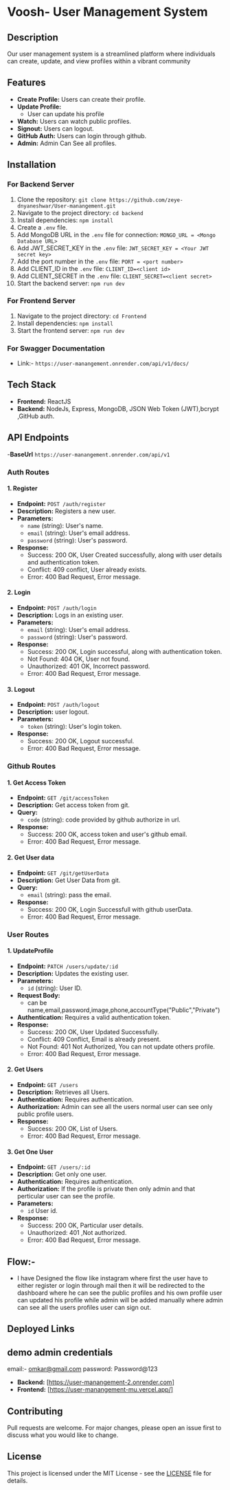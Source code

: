 # Voosh- User Management System

## Description
Our user management system is a streamlined platform where individuals can create, update, and view profiles within a vibrant community 

## Features
- **Create Profile:** Users can create their profile.
- **Update Profile:**
  - User can update his profile
- **Watch:** Users can watch public profiles.
- **Signout:** Users can logout.
- **GitHub Auth:** Users can login through github.
- **Admin:** Admin Can See all profiles.

## Installation

### For Backend Server
1. Clone the repository: `git clone https://github.com/zeye-dnyaneshwar/User-manangement.git`
2. Navigate to the project directory: `cd backend`
3. Install dependencies: `npm install`
4. Create a `.env` file.
5. Add MongoDB URL in the `.env` file for connection: `MONGO_URL = <Mongo Database URL>`
6. Add JWT_SECRET_KEY in the `.env` file: `JWT_SECRET_KEY = <Your JWT secret key>`
7. Add the port number in the `.env` file: `PORT = <port number>`
8. Add CLIENT_ID in the `.env` file: `CLIENT_ID=<client id>`
9. Add CLIENT_SECRET in the `.env` file: `CLIENT_SECRET=<client secret>`
10. Start the backend server: `npm run dev`

### For Frontend Server
1. Navigate to the project directory: `cd Frontend`
2. Install dependencies: `npm install`
3. Start the frontend server: `npm run dev`

### For Swagger Documentation
- Link:- `https://user-manangement.onrender.com/api/v1/docs/`

## Tech Stack
- **Frontend:** ReactJS 
- **Backend:** NodeJs, Express, MongoDB, JSON Web Token (JWT),bcrypt ,GitHub auth.


## API Endpoints

-**BaseUrl** `https://user-manangement.onrender.com/api/v1`

### Auth Routes

#### 1. Register

- **Endpoint:** `POST /auth/register`
- **Description:** Registers a new user.
- **Parameters:**
  - `name` (string): User's name.
  - `email` (string): User's email address.
  - `password` (string): User's password.
- **Response:**
  - Success: 200 OK, User Created successfully, along with user details and authentication token.
  - Conflict: 409 conflict, User already exists.
  - Error: 400 Bad Request, Error message.

#### 2. Login
- **Endpoint:** `POST /auth/login`
- **Description:** Logs in an existing user.
- **Parameters:**
  - `email` (string): User's email address.
  - `password` (string): User's password.
- **Response:**
  - Success: 200 OK, Login successful, along with authentication token.
  - Not Found: 404 OK, User not found.
  - Unauthorized: 401 OK, Incorrect password.
  - Error: 400 Bad Request, Error message.

#### 3. Logout
- **Endpoint:** `POST /auth/logout`
- **Description:** user logout.
- **Parameters:**
  - `token` (string): User's login token.
- **Response:**
  - Success: 200 OK, Logout successful.
  - Error: 400 Bad Request, Error message.

### Github Routes

#### 1. Get Access Token
- **Endpoint:** `GET /git/accessToken`
- **Description:** Get access token from git.
- **Query:**
  - `code` (string): code provided by github authorize in url.
- **Response:**
  - Success: 200 OK, access token and user's github email.
  - Error: 400 Bad Request, Error message.

#### 2. Get User data 
- **Endpoint:** `GET /git/getUserData`
- **Description:** Get User Data from git.
- **Query:**
  - `email` (string): pass the email.
- **Response:**
  - Success: 200 OK, Login Successfull with  github userData.
  - Error: 400 Bad Request, Error message.

### User Routes

#### 1. UpdateProfile
- **Endpoint:** `PATCH /users/update/:id`
- **Description:** Updates the existing user.
- **Parameters:**
  - `id` (string): User ID.
- **Request Body:**
  - can be name,email,password,image,phone,accountType("Public","Private")
- **Authentication:** Requires a valid authentication token.
- **Response:**
  - Success: 200 OK, User Updated Successfully.
  - Conflict: 409 Conflict, Email is already present.
  - Not Found: 401 Not Authorized, You can not update others profile.
  - Error: 400 Bad Request, Error message.

#### 2. Get Users
- **Endpoint:** `GET /users`
- **Description:** Retrieves all Users.
- **Authentication:** Requires authentication.
- **Authorization:** Admin can see all the users normal user can see only public profile users.
- **Response:**
  - Success: 200 OK, List of Users.
  - Error: 400 Bad Request, Error message.

#### 3. Get One User
- **Endpoint:** `GET /users/:id`
- **Description:** Get only one user.
- **Authentication:** Requires authentication.
- **Authorization:** If the profile is private then only admin and that perticular user can see the profile.
- **Parameters:**
  - `id` User id.
- **Response:**
  - Success: 200 OK, Particular user details.
  - Unauthorized: 401 ,Not authorized.
  - Error: 400 Bad Request, Error message.

## Flow:- 
  - I have Designed the flow like instagram where first the user have to either register  or login through mail then it will be redirected to the dashboard where he can see the  public profiles and his own profile user can updated his profile while admin will be added manually where admin can see all the users profiles user can sign out.

## Deployed Links

## demo admin credentials
email:- omkar@gmail.com
password: Password@123

- **Backend:** [https://user-manangement-2.onrender.com]
- **Frontend:** [https://user-manangement-mu.vercel.app/]

## Contributing
Pull requests are welcome. For major changes, please open an issue first to discuss what you would like to change.

## License
This project is licensed under the MIT License - see the [LICENSE](LICENSE) file for details.